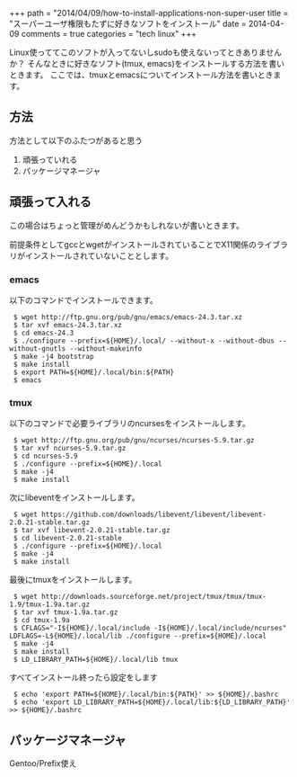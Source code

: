 +++
path = "2014/04/09/how-to-install-applications-non-super-user
title = "スーパーユーザ権限もたずに好きなソフトをインストール"
date = 2014-04-09
comments = true
categories = "tech linux"
+++

Linux使っててこのソフトが入ってないしsudoも使えないってときありませんか？
そんなときに好きなソフト(tmux, emacs)をインストールする方法を書いときます。
ここでは、tmuxとemacsについてインストール方法を書いときます。

## 方法
方法として以下のふたつがあると思う

1. 頑張っていれる
1. パッケージマネージャ

## 頑張って入れる
この場合はちょっと管理がめんどうかもしれないが書いときます。

前提条件としてgccとwgetがインストールされていることでX11関係のライブラリがインストールされていないこととします。

### emacs
以下のコマンドでインストールできます。

```
 $ wget http://ftp.gnu.org/pub/gnu/emacs/emacs-24.3.tar.xz
 $ tar xvf emacs-24.3.tar.xz
 $ cd emacs-24.3
 $ ./configure --prefix=${HOME}/.local/ --without-x --without-dbus --without-gnutls --without-makeinfo
 $ make -j4 bootstrap
 $ make install
 $ export PATH=${HOME}/.local/bin:${PATH}
 $ emacs
```

### tmux
以下のコマンドで必要ライブラリのncursesをインストールします。

```
 $ wget http://ftp.gnu.org/pub/gnu/ncurses/ncurses-5.9.tar.gz
 $ tar xvf ncurses-5.9.tar.gz
 $ cd ncurses-5.9
 $ ./configure --prefix=${HOME}/.local
 $ make -j4
 $ make install
```

次にlibeventをインストールします。

```
 $ wget https://github.com/downloads/libevent/libevent/libevent-2.0.21-stable.tar.gz
 $ tar xvf libevent-2.0.21-stable.tar.gz
 $ cd libevent-2.0.21-stable
 $ ./configure --prefix=${HOME}/.local
 $ make -j4
 $ make install
```

最後にtmuxをインストールします。

```
 $ wget http://downloads.sourceforge.net/project/tmux/tmux/tmux-1.9/tmux-1.9a.tar.gz
 $ tar xvf tmux-1.9a.tar.gz
 $ cd tmux-1.9a
 $ CFLAGS="-I${HOME}/.local/include -I${HOME}/.local/include/ncurses" LDFLAGS=-L${HOME}/.local/lib ./configure --prefix=${HOME}/.local
 $ make -j4
 $ make install
 $ LD_LIBRARY_PATH=${HOME}/.local/lib tmux
```

すべてインストール終ったら設定をします
```
 $ echo 'export PATH=${HOME}/.local/bin:${PATH}' >> ${HOME}/.bashrc
 $ echo 'export LD_LIBRARY_PATH=${HOME}/.local/lib:${LD_LIBRARY_PATH}' >> ${HOME}/.bashrc
```


## パッケージマネージャ
Gentoo/Prefix使え

